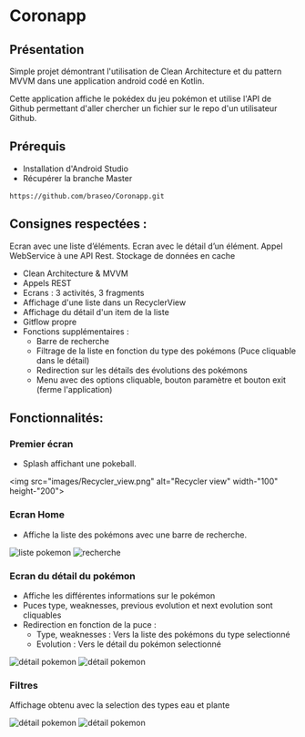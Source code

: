 # Coronapp

## Présentation

Simple projet démontrant l'utilisation de Clean Architecture et du pattern MVVM dans une application android codé en Kotlin.

Cette application affiche le pokédex du jeu pokémon et utilise l'API de Github permettant d'aller chercher un fichier sur le repo d'un utilisateur Github.

## Prérequis


- Installation d'Android Studio
- Récupérer la branche Master<br/>


````
https://github.com/braseo/Coronapp.git
````

## Consignes respectées : 

Ecran avec une liste d’éléments.
Ecran avec le détail d’un élément.
Appel WebService à une API Rest.
Stockage de données en cache


- Clean Architecture & MVVM
- Appels REST
- Ecrans : 3 activités, 3 fragments
- Affichage d'une liste dans un RecyclerView
- Affichage du détail d'un item de la liste
- Gitflow propre
- Fonctions supplémentaires :
	- Barre de recherche
	- Filtrage de la liste en fonction du type des pokémons (Puce cliquable dans le détail)
	- Redirection sur les détails des évolutions des pokémons
	- Menu avec des options cliquable, bouton paramètre et bouton exit (ferme l'application) 


## Fonctionnalités: 

### Premier écran 

- Splash affichant une pokeball.

<img src="images/Recycler_view.png" alt="Recycler view" width-"100" height-"200">

### Ecran Home 

- Affiche la liste des pokémons avec une barre de recherche.

<img src="img_readme/liste_pokemon.png" alt="liste pokemon">   <img src="img_readme/recherche.png" alt="recherche">

### Ecran du détail du pokémon

- Affiche les différentes informations sur le pokémon 
- Puces type, weaknesses, previous evolution et next evolution sont cliquables 
- Redirection en fonction de la puce  :
	- Type, weaknesses : Vers la liste des pokémons du type selectionné 
	- Evolution : Vers le détail du pokémon selectionné

<img src="img_readme/detail_pokemon.png" alt="détail pokemon"> <img src="img_readme/detail_pokemon_2.png" alt="détail pokemon"> 

### Filtres 

Affichage obtenu avec la selection des types eau et plante

<img src="img_readme/filtre_eau.png" alt="détail pokemon"> <img src="img_readme/filtre_plante.png" alt="détail pokemon"> 

